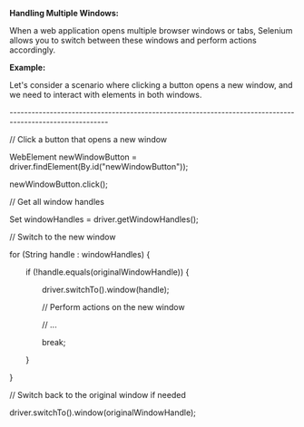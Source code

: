 ﻿**Handling Multiple Windows:**

When a web application opens multiple browser windows or tabs, Selenium allows you to switch between these windows and perform actions accordingly.

**Example:**

Let's consider a scenario where clicking a button opens a new window, and we need to interact with elements in both windows.

\---------------------------------------------------------------------------------------------------------

// Click a button that opens a new window

WebElement newWindowButton = driver.findElement(By.id("newWindowButton"));

newWindowButton.click();

// Get all window handles

Set<String> windowHandles = driver.getWindowHandles();

// Switch to the new window

for (String handle : windowHandles) {

`    `if (!handle.equals(originalWindowHandle)) {

`        `driver.switchTo().window(handle);

`        `// Perform actions on the new window

`        `// ...

`        `break;

`    `}

}

// Switch back to the original window if needed

driver.switchTo().window(originalWindowHandle);
